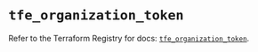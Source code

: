 # `tfe_organization_token`

Refer to the Terraform Registry for docs: [`tfe_organization_token`](https://registry.terraform.io/providers/hashicorp/tfe/0.57.1/docs/resources/organization_token).
